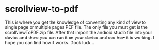 # scrollview-to-pdf
This is where you get the knowledge of converting any kind of view to single page or multiple pages PDF file.
The only file you must get is the scrollViewToPDF.zip file.
After that import the android studio file into your device and there you can run it on your device and see how it is working.
I hope you can find how it works.
Gook luck...
